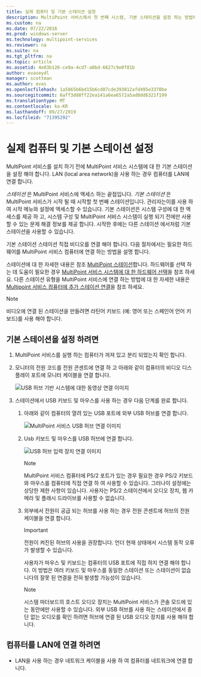 ```yaml
---
title: 실제 컴퓨터 및 기본 스테이션 설정
description: MultiPoint 서비스에서 첫 번째 시스템, 기본 스테이션을 설정 하는 방법에 대해 알아봅니다.
ms.custom: na
ms.date: 07/22/2016
ms.prod: windows-server
ms.technology: multipoint-services
ms.reviewer: na
ms.suite: na
ms.tgt_pltfrm: na
ms.topic: article
ms.assetid: 4e83b126-ce9a-4cd7-a0bd-6627c9e0f81b
author: evaseydl
manager: scottman
ms.author: evas
ms.openlocfilehash: 1a5865b6bd15b6cd07cde393012afd495e3378be
ms.sourcegitcommit: 6aff3d88ff22ea141a6ea6572a5ad8dd6321f199
ms.translationtype: MT
ms.contentlocale: ko-KR
ms.lasthandoff: 09/27/2019
ms.locfileid: "71395292"
---
```

# <a name="set-up-the-physical-computer-and-primary-station"></a>실제 컴퓨터 및 기본 스테이션 설정
MultiPoint 서비스를 설치 하기 전에 MultiPoint 서비스 시스템에 대 한 기본 스테이션을 설정 해야 합니다. LAN (local area network)을 사용 하는 경우 컴퓨터를 LAN에 연결 합니다.  
  
*스테이션* 은 MultiPoint 서비스에 액세스 하는 끝점입니다. *기본 스테이션* 은 MultiPoint 서비스가 시작 될 때 시작할 첫 번째 스테이션입니다. 관리자는이를 사용 하 여 시작 메뉴와 설정에 액세스할 수 있습니다. 기본 스테이션은 시스템 구성에 대 한 액세스를 제공 하 고, 시스템 구성 및 MultiPoint 서비스 시스템이 실행 되기 전에만 사용할 수 있는 문제 해결 정보를 제공 합니다. 시작한 후에는 다른 스테이션 에서처럼 기본 스테이션을 사용할 수 있습니다.  
  
기본 스테이션 스테이션 직접 비디오를 연결 해야 합니다. 다음 절차에서는 필요한 하드웨어를 MultiPoint 서비스 컴퓨터에 연결 하는 방법을 설명 합니다.  
  
스테이션에 대 한 자세한 내용은 참조 [MultiPoint 스테이션](multipoint-services-stations.md)합니다. 하드웨어를 선택 하는 데 도움이 필요한 경우 [MultiPoint 서비스 시스템에 대 한 하드웨어 선택](Selecting-Hardware-for-Your-MultiPoint-services-System.md)을 참조 하세요. 다른 스테이션 유형을 MultiPoint 서비스에 연결 하는 방법에 대 한 자세한 내용은 [Multipoint 서비스 컴퓨터에 추가 스테이션 연결](Attach-additional-stations-to-your-MultiPoint-services-computer.md)을 참조 하세요.  
  
> [!NOTE]  
> 비디오에 연결 된 스테이션을 만들려면 라틴어 키보드 (예: 영어 또는 스페인어 언어 키보드)를 사용 해야 합니다.  
  
## <a name="to-set-up-your-primary-station"></a>기본 스테이션을 설정 하려면  
  
1.  MultiPoint 서비스를 실행 하는 컴퓨터가 꺼져 있고 분리 되었는지 확인 합니다.  
  
2.  모니터의 전원 코드를 전원 콘센트에 연결 하 고 아래와 같이 컴퓨터의 비디오 디스플레이 포트에 모니터 케이블을 연결 합니다.  
  
    ![USB 허브 기반 시스템에 대한 동영상 연결 이미지](./media/WMSVideoConnection.gif)  
  
3.  스테이션에서 USB 키보드 및 마우스를 사용 하는 경우 다음 단계를 완료 합니다.  
  
    1.  아래와 같이 컴퓨터의 열려 있는 USB 포트에 외부 USB 허브를 연결 합니다.  
  
        ![MultiPoint 서비스 USB 허브 연결 이미지](./media/WMSUSBHubConnection.gif)  
  
    2.  Usb 키보드 및 마우스를 USB 허브에 연결 합니다.  
  
        ![USB 허브 입력 장치 연결 이미지](./media/WMSUSBDeviceConnection.gif)  
  
        > [!NOTE]  
        > MultiPoint 서비스 컴퓨터에 PS/2 포트가 있는 경우 필요한 경우 PS/2 키보드와 마우스를 컴퓨터에 직접 연결 하 여 사용할 수 있습니다. 그러나이 설정에는 상당한 제한 사항이 있습니다. 사용자는 PS/2 스테이션에서 오디오 장치, 웹 카메라 및 플래시 드라이브를 사용할 수 없습니다.  
  
    3.  외부에서 전원이 공급 되는 허브를 사용 하는 경우 전원 콘센트에 허브의 전원 케이블을 연결 합니다.  
  
        > [!IMPORTANT]  
        > 전원이 켜진된 허브의 사용을 권장합니다. 언더 현재 상태에서 시스템 동작 오류가 발생할 수 있습니다.  
        >   
        > 사용자가 마우스 및 키보드는 컴퓨터의 USB 포트에 직접 하지 연결 해야 합니다. 이 방법은 여러 키보드 및 마우스를 동일한 스테이션 또는 스테이션이 없습니다의 잘못 된 연결을 전혀 발생할 가능성이 있습니다.  
  
        > [!NOTE]  
        > 시스템 마더보드의 호스트 오디오 장치는 MultiPoint 서비스가 콘솔 모드에 있는 동안에만 사용할 수 있습니다. 외부 USB 허브를 사용 하는 스테이션에서 중단 없는 오디오를 확인 하려면 허브에 연결 된 USB 오디오 장치를 사용 해야 합니다.  
  
## <a name="to-connect-the-computer-to-the-lan"></a>컴퓨터를 LAN에 연결 하려면  
  
-   LAN을 사용 하는 경우 네트워크 케이블을 사용 하 여 컴퓨터를 네트워크에 연결 합니다.